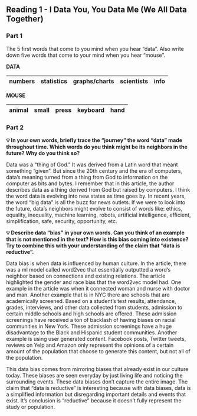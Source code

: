 ## Reading 1 - I Data You, You Data Me (We All Data Together) 

### Part 1
The 5 first words that come to you mind when you hear “data”. Also write down five words that come to your mind when you hear “mouse”. 

**DATA**

|numbers|statistics|graphs/charts|scientists|info|
|-|-|-|-|-|

**MOUSE**

|animal | small | press | keyboard | hand |
|-|-|-|-|-|

### Part 2
**💡 In your own words, briefly trace the “journey” the word “data” made throughout time. Which words do you think might be its neighbors in the future? Why do you think so?**

Data was a “thing of God.” It was derived from a Latin word that meant something “given”.  But since the 20th century and the era of computers, data’s meaning turned from a thing from God to information on the computer as bits and bytes. I remember that in this article, the author describes data as a thing derived from God but raised by computers. I think the word data is evolving into new states as time goes by. In recent years, the word “big data” is all the buzz for news outlets. If we were to look into the future, data’s neighbors might evolve to consist of words like: ethics, equality, inequality, machine learning, robots, artificial intelligence, efficient, simplification, safe, security, opportunity, etc. 

**💡 Describe data “bias” in your own words. Can you think of an example that is not mentioned in the text? How is this bias coming into existence? Try to combine this with your understanding of the claim that “data is reductive”.** 

Data bias is when data is influenced by human culture. In the article, there was a ml model called word2vec that essentially outputted a word’s neighbor based on connections and existing relations. The article highlighted the gender and race bias that the word2vec model had. One example in the article was when it connected woman and nurse with doctor and man. 
Another example that is in NYC there are schools that are academically screened. Based on a student’s test results, attendance, grades, interviews, and other data collected from students, admission to certain middle schools and high schools are offered. These admission screenings have received a ton of backlash of having biases on racial communities in New York. These admission screenings have a huge disadvantage to the Black and Hispanic student communities. Another example is using user generated content. Facebook posts, Twitter tweets, reviews on Yelp and Amazon only represent the opinions of a certain amount of the population that choose to generate this content, but not all of the population. 

This data bias comes from mirroring biases that already exist in our culture today. These biases are seen everyday by just living life and noticing the surrounding events. These data biases don’t capture the entire image. The claim that “data is reductive” is interesting because with data biases, data is a simplified information but disregarding important details and events that exist. It’s conclusion is “reductive” because it doesn’t fully represent the study or population. 